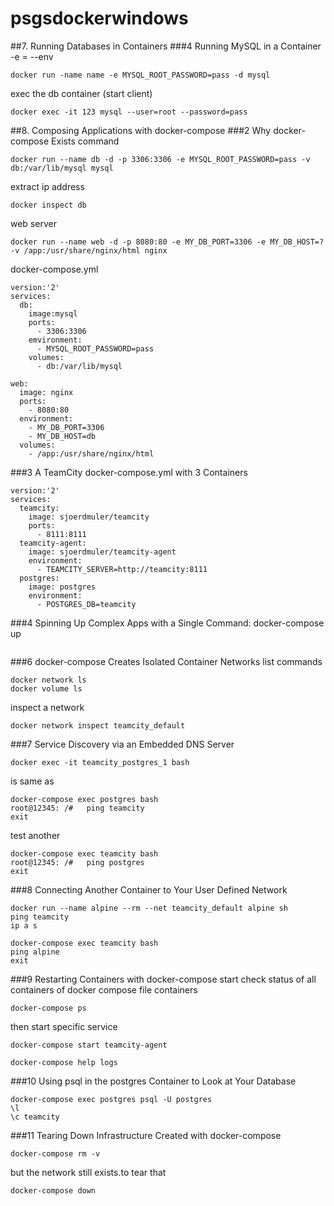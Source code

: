 # psgsdockerwindows
##7. Running Databases in Containers
###4 Running MySQL in a Container
-e = --env
```
docker run -name name -e MYSQL_ROOT_PASSWORD=pass -d mysql
```
exec the db container (start client)
```
docker exec -it 123 mysql --user=root --password=pass
```











##8. Composing Applications with docker-compose
###2 Why docker-compose Exists
command
```
docker run --name db -d -p 3306:3306 -e MYSQL_ROOT_PASSWORD=pass -v db:/var/lib/mysql mysql
```
extract ip address
```
docker inspect db
```


web server
```
docker run --name web -d -p 8080:80 -e MY_DB_PORT=3306 -e MY_DB_HOST=? -v /app:/usr/share/nginx/html nginx
```


docker-compose.yml
```
version:'2'
services:
  db:
    image:mysql
    ports:
      - 3306:3306
    emvironment:
      - MYSQL_ROOT_PASSWORD=pass
    volumes:
      - db:/var/lib/mysql

web:
  image: nginx
  ports:
    - 8080:80
  environment:
    - MY_DB_PORT=3306
    - MY_DB_HOST=db
  volumes:
    - /app:/usr/share/nginx/html
```


###3 A TeamCity docker-compose.yml with 3 Containers
```
version:'2'
services:
  teamcity:
    image: sjoerdmuler/teamcity
    ports:
      - 8111:8111
  teamcity-agent:
    image: sjoerdmuler/teamcity-agent
    environment:
      - TEAMCITY_SERVER=http://teamcity:8111
  postgres:
    image: postgres
    environment:
      - POSTGRES_DB=teamcity
```


###4 Spinning Up Complex Apps with a Single Command: docker-compose up
```

```

###6 docker-compose Creates Isolated Container Networks
list commands
```
docker network ls
docker volume ls
```
inspect a network
```
docker network inspect teamcity_default
```

###7 Service Discovery via an Embedded DNS Server
```
docker exec -it teamcity_postgres_1 bash
```
is same as
```
docker-compose exec postgres bash
root@12345: /#   ping teamcity
exit
```
test another 
```
docker-compose exec teamcity bash
root@12345: /#   ping postgres
exit
```

###8 Connecting Another Container to Your User Defined Network
```
docker run --name alpine --rm --net teamcity_default alpine sh
ping teamcity
ip a s
```
```
docker-compose exec teamcity bash
ping alpine
exit
```
###9 Restarting Containers with docker-compose start
check status of all containers of docker compose file containers
```
docker-compose ps
```
then start specific service
```
docker-compose start teamcity-agent
```

```
docker-compose help logs
```
###10 Using psql in the postgres Container to Look at Your Database
```
docker-compose exec postgres psql -U postgres
\l
\c teamcity
```


###11 Tearing Down Infrastructure Created with docker-compose
```
docker-compose rm -v
```
but the network still exists.to tear that
```
docker-compose down
```
